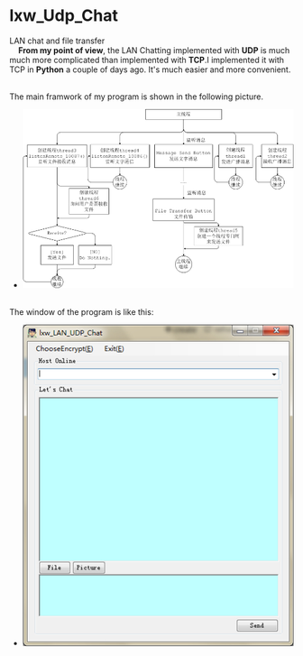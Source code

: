 lxw_Udp_Chat
============

LAN chat and file transfer<br>
&nbsp;&nbsp;&nbsp;&nbsp;<strong>From my point of view</strong>, the LAN Chatting implemented with <strong>UDP</strong> is much much more complicated than implemented with <strong>TCP</strong>.I implemented it with TCP in <strong>Python</strong> a couple of days ago. It's much easier and more convenient.<br>
<br>

The main framwork of my program is shown in the following picture.<br>
* ![image](diagram.jpg)

<br>
The window of the program is like this:<br>

* ![image](form.jpg)
